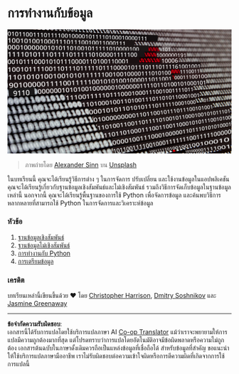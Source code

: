 <!--
CO_OP_TRANSLATOR_METADATA:
{
  "original_hash": "abc3309ab41bc5a7846f70ee1a055838",
  "translation_date": "2025-08-26T20:46:59+00:00",
  "source_file": "2-Working-With-Data/README.md",
  "language_code": "th"
}
-->
# การทำงานกับข้อมูล

![data love](../../../translated_images/data-love.a22ef29e6742c852505ada062920956d3d7604870b281a8ca7c7ac6f37381d5a.th.jpg)  
> ภาพถ่ายโดย <a href="https://unsplash.com/@swimstaralex?utm_source=unsplash&utm_medium=referral&utm_content=creditCopyText">Alexander Sinn</a> บน <a href="https://unsplash.com/s/photos/data?utm_source=unsplash&utm_medium=referral&utm_content=creditCopyText">Unsplash</a>  

ในบทเรียนนี้ คุณจะได้เรียนรู้วิธีการต่าง ๆ ในการจัดการ ปรับเปลี่ยน และใช้งานข้อมูลในแอปพลิเคชัน คุณจะได้เรียนรู้เกี่ยวกับฐานข้อมูลเชิงสัมพันธ์และไม่เชิงสัมพันธ์ รวมถึงวิธีการจัดเก็บข้อมูลในฐานข้อมูลเหล่านี้ นอกจากนี้ คุณจะได้เรียนรู้พื้นฐานของการใช้ Python เพื่อจัดการข้อมูล และค้นพบวิธีการหลากหลายที่สามารถใช้ Python ในการจัดการและวิเคราะห์ข้อมูล  

### หัวข้อ

1. [ฐานข้อมูลเชิงสัมพันธ์](05-relational-databases/README.md)  
2. [ฐานข้อมูลไม่เชิงสัมพันธ์](06-non-relational/README.md)  
3. [การทำงานกับ Python](07-python/README.md)  
4. [การเตรียมข้อมูล](08-data-preparation/README.md)  

### เครดิต

บทเรียนเหล่านี้เขียนขึ้นด้วย ❤️ โดย [Christopher Harrison](https://twitter.com/geektrainer), [Dmitry Soshnikov](https://twitter.com/shwars) และ [Jasmine Greenaway](https://twitter.com/paladique)  

---

**ข้อจำกัดความรับผิดชอบ**:  
เอกสารนี้ได้รับการแปลโดยใช้บริการแปลภาษา AI [Co-op Translator](https://github.com/Azure/co-op-translator) แม้ว่าเราจะพยายามให้การแปลมีความถูกต้องมากที่สุด แต่โปรดทราบว่าการแปลโดยอัตโนมัติอาจมีข้อผิดพลาดหรือความไม่ถูกต้อง เอกสารต้นฉบับในภาษาดั้งเดิมควรถือเป็นแหล่งข้อมูลที่เชื่อถือได้ สำหรับข้อมูลที่สำคัญ ขอแนะนำให้ใช้บริการแปลภาษามืออาชีพ เราไม่รับผิดชอบต่อความเข้าใจผิดหรือการตีความผิดที่เกิดจากการใช้การแปลนี้
